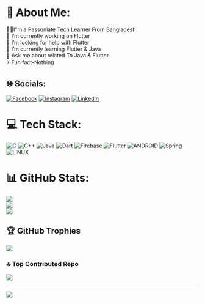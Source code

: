 # 💫 About Me:
🧔🏻I"m a Passoniate Tech Learner From Bangladesh<br>🔭 I’m currently working on Flutter<br>🤝 I’m looking for help with Flutter<br>🌱 I’m currently learning Flutter & Java<br>💬 Ask me about related To Java & Flutter<br>⚡ Fun fact-Nothing


## 🌐 Socials:
[![Facebook](https://img.shields.io/badge/Facebook-%231877F2.svg?logo=Facebook&logoColor=white)](https://facebook.com/mahin20) [![Instagram](https://img.shields.io/badge/Instagram-%23E4405F.svg?logo=Instagram&logoColor=white)](https://instagram.com/mahin_18) [![LinkedIn](https://img.shields.io/badge/LinkedIn-%230077B5.svg?logo=linkedin&logoColor=white)](https://linkedin.com/in/mahin-khan-6326b61a1) 

# 💻 Tech Stack:
![C](https://img.shields.io/badge/c-%2300599C.svg?style=plastic&logo=c&logoColor=white) ![C++](https://img.shields.io/badge/c++-%2300599C.svg?style=plastic&logo=c%2B%2B&logoColor=white) ![Java](https://img.shields.io/badge/java-%23ED8B00.svg?style=plastic&logo=java&logoColor=white) ![Dart](https://img.shields.io/badge/dart-%230175C2.svg?style=plastic&logo=dart&logoColor=white) ![Firebase](https://img.shields.io/badge/firebase-%23039BE5.svg?style=plastic&logo=firebase) ![Flutter](https://img.shields.io/badge/Flutter-%2302569B.svg?style=plastic&logo=Flutter&logoColor=white) ![ANDROID](https://img.shields.io/badge/android-%2320232a.svg?style=plastic&logo=android&logoColor=%a4c639) ![Spring](https://img.shields.io/badge/spring-%236DB33F.svg?style=plastic&logo=spring&logoColor=white) ![LINUX](https://img.shields.io/badge/Linux-FCC624?style=plastic&logo=linux&logoColor=black)
# 📊 GitHub Stats:
![](https://github-readme-stats.vercel.app/api?username=mahin273&theme=highcontrast&hide_border=false&include_all_commits=true&count_private=false)<br/>
![](https://github-readme-streak-stats.herokuapp.com/?user=mahin273&theme=highcontrast&hide_border=false)<br/>
![](https://github-readme-stats.vercel.app/api/top-langs/?username=mahin273&theme=highcontrast&hide_border=false&include_all_commits=true&count_private=false&layout=compact)

## 🏆 GitHub Trophies
![](https://github-profile-trophy.vercel.app/?username=mahin273&theme=radical&no-frame=false&no-bg=true&margin-w=4)

### 🔝 Top Contributed Repo
![](https://github-contributor-stats.vercel.app/api?username=mahin273&limit=5&theme=apprentice&combine_all_yearly_contributions=true)

---
[![](https://visitcount.itsvg.in/api?id=mahin273&icon=5&color=0)](https://visitcount.itsvg.in)

